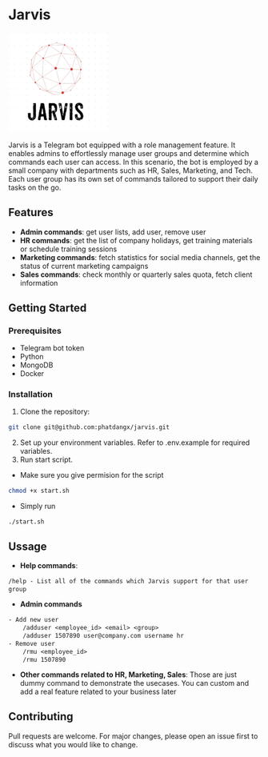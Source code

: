 # Jarvis
<img src="assets/logo.png" alt="Bot Logo" width="200"/>

Jarvis is a Telegram bot equipped with a role management feature. It enables admins to effortlessly manage user groups and determine which commands each user can access. In this scenario, the bot is employed by a small company with departments such as HR, Sales, Marketing, and Tech. Each user group has its own set of commands tailored to support their daily tasks on the go.

## Features

- **Admin commands**: get user lists, add user, remove user
- **HR commands**: get the list of company holidays, get training materials or schedule training sessions
- **Marketing commands**: fetch statistics for social media channels, get the status of current marketing campaigns
- **Sales commands**: check monthly or quarterly sales quota, fetch client information

## Getting Started

### Prerequisites

- Telegram bot token
- Python
- MongoDB
- Docker

### Installation

1. Clone the repository:
```bash
git clone git@github.com:phatdangx/jarvis.git
```
2. Set up your environment variables. Refer to .env.example for required variables.
3. Run start script.
- Make sure you give permision for the script
```bash
chmod +x start.sh
```
- Simply run
```
./start.sh
```

## Ussage

- **Help commands**:
```
/help - List all of the commands which Jarvis support for that user group
```
- **Admin commands**

```
- Add new user
    /adduser <employee_id> <email> <group>
    /adduser 1507890 user@company.com username hr
- Remove user
    /rmu <employee_id>
    /rmu 1507890
```

- **Other commands related to HR, Marketing, Sales**: Those are just dummy command to demonstrate the usecases. You can custom and add a real feature related to your business later

## Contributing
Pull requests are welcome. For major changes, please open an issue first to discuss what you would like to change.


